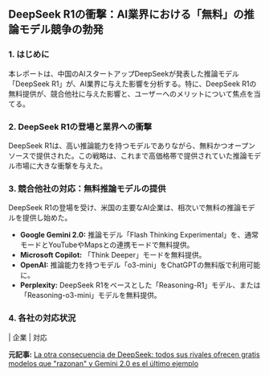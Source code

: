 ## DeepSeek R1の衝撃：AI業界における「無料」の推論モデル競争の勃発

### 1. はじめに

本レポートは、中国のAIスタートアップDeepSeekが発表した推論モデル「DeepSeek R1」が、AI業界に与えた影響を分析する。特に、DeepSeek R1の無料提供が、競合他社に与えた影響と、ユーザーへのメリットについて焦点を当てる。

### 2. DeepSeek R1の登場と業界への衝撃

DeepSeek R1は、高い推論能力を持つモデルでありながら、無料かつオープンソースで提供された。この戦略は、これまで高価格帯で提供されていた推論モデル市場に大きな衝撃を与えた。

### 3. 競合他社の対応：無料推論モデルの提供

DeepSeek R1の登場を受け、米国の主要なAI企業は、相次いで無料の推論モデルを提供し始めた。

* **Google Gemini 2.0:** 推論モデル「Flash Thinking Experimental」を、通常モードとYouTubeやMapsとの連携モードで無料提供。
* **Microsoft Copilot:** 「Think Deeper」モードを無料提供。
* **OpenAI:** 推論能力を持つモデル「o3-mini」をChatGPTの無料版で利用可能に。
* **Perplexity:** DeepSeek R1をベースとした「Reasoning-R1」モデル、または「Reasoning-o3-mini」モデルを無料提供。

### 4. 各社の対応状況

| 企業 | 対応 

**元記事:** [La otra consecuencia de DeepSeek: todos sus rivales ofrecen gratis modelos que "razonan" y Gemini 2.0 es el último ejemplo](https://www.xataka.com/robotica-e-ia/otra-consecuencia-deepseek-todos-sus-rivales-ofrecen-gratis-modelos-que-razonan-gemini-2-0-ultimo-ejemplo)